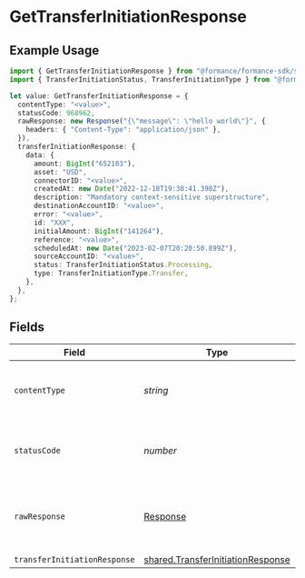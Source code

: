 # GetTransferInitiationResponse

## Example Usage

```typescript
import { GetTransferInitiationResponse } from "@formance/formance-sdk/sdk/models/operations";
import { TransferInitiationStatus, TransferInitiationType } from "@formance/formance-sdk/sdk/models/shared";

let value: GetTransferInitiationResponse = {
  contentType: "<value>",
  statusCode: 968962,
  rawResponse: new Response("{\"message\": \"hello world\"}", {
    headers: { "Content-Type": "application/json" },
  }),
  transferInitiationResponse: {
    data: {
      amount: BigInt("652103"),
      asset: "USD",
      connectorID: "<value>",
      createdAt: new Date("2022-12-18T19:30:41.398Z"),
      description: "Mandatory context-sensitive superstructure",
      destinationAccountID: "<value>",
      error: "<value>",
      id: "XXX",
      initialAmount: BigInt("141264"),
      reference: "<value>",
      scheduledAt: new Date("2023-02-07T20:20:50.899Z"),
      sourceAccountID: "<value>",
      status: TransferInitiationStatus.Processing,
      type: TransferInitiationType.Transfer,
    },
  },
};
```

## Fields

| Field                                                                                         | Type                                                                                          | Required                                                                                      | Description                                                                                   |
| --------------------------------------------------------------------------------------------- | --------------------------------------------------------------------------------------------- | --------------------------------------------------------------------------------------------- | --------------------------------------------------------------------------------------------- |
| `contentType`                                                                                 | *string*                                                                                      | :heavy_check_mark:                                                                            | HTTP response content type for this operation                                                 |
| `statusCode`                                                                                  | *number*                                                                                      | :heavy_check_mark:                                                                            | HTTP response status code for this operation                                                  |
| `rawResponse`                                                                                 | [Response](https://developer.mozilla.org/en-US/docs/Web/API/Response)                         | :heavy_check_mark:                                                                            | Raw HTTP response; suitable for custom response parsing                                       |
| `transferInitiationResponse`                                                                  | [shared.TransferInitiationResponse](../../../sdk/models/shared/transferinitiationresponse.md) | :heavy_minus_sign:                                                                            | OK                                                                                            |